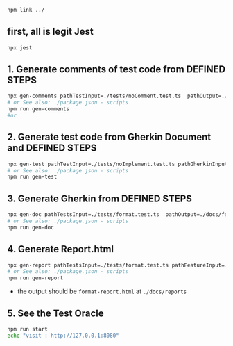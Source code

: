```bash
npm link ../
```

## first, all is legit Jest
```bash
npx jest
```

## 1. Generate comments of test code from DEFINED STEPS
```bash
npx gen-comments pathTestInput=./tests/noComment.test.ts  pathOutput=./generatedComments.test.ts
# or See also: ./package.json - scripts
npm run gen-comments
#or
```

## 2. Generate test code from Gherkin Document and DEFINED STEPS
```bash
npx gen-test pathTestInput=./tests/noImplement.test.ts pathGherkinInput=./docs/features/format.feature pathOutput=./generatedIt.test.ts
# or See also: ./package.json - scripts
npm run gen-test
```

## 3. Generate Gherkin from DEFINED STEPS
```bash
npx gen-doc pathTestsInput=./tests/format.test.ts  pathOutput=./docs/features/generatedFormat.feature
# or See also: ./package.json - scripts
npm run gen-doc
```

## 4. Generate Report.html
```bash
npx gen-report pathTestsInput=./tests/format.test.ts pathFeatureInput=./docs/features/format.feature
# or See also: ./package.json - scripts
npm run gen-report
```
- the output should be `format-report.html` at `./docs/reports`


## 5. See the Test Oracle
```bash
npm run start
echo "visit : http://127.0.0.1:8080"
```